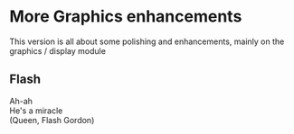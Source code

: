 # More Graphics enhancements
This version is all about some polishing and enhancements, mainly on the graphics / display module

## Flash
Ah-ah<br/>
He's a miracle<br/>
(Queen, Flash Gordon)<br/>
